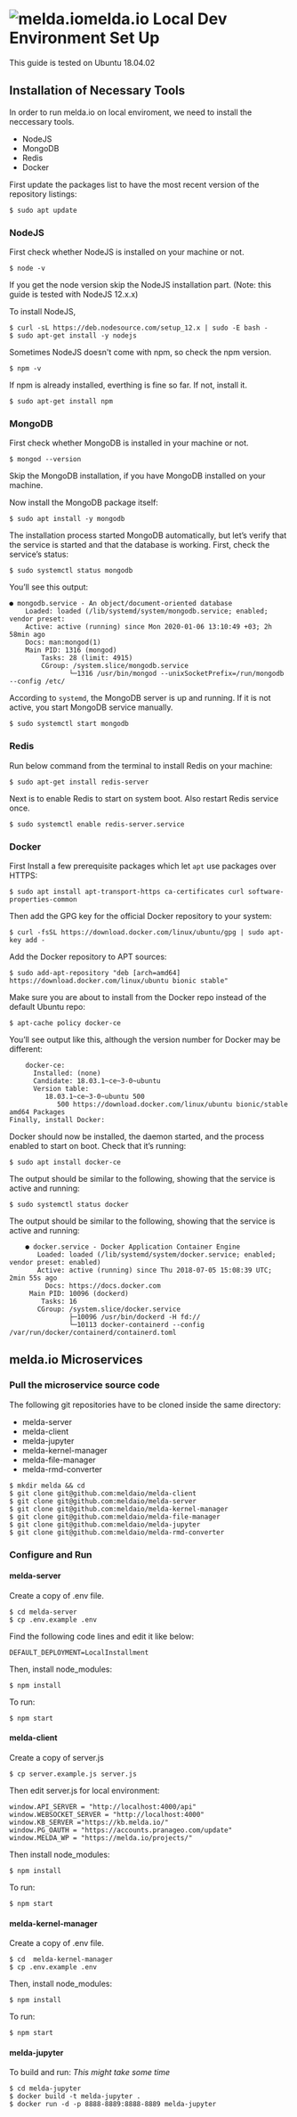 # ![melda.io](https://app.melda.io/dist/images/e96532e83d00fb1056e677d52bdb6bf0.png)melda.io Local Dev Environment Set Up
This guide is tested on Ubuntu 18.04.02

## Installation of Necessary Tools
In order to run melda.io on local enviroment, we need to install the neccessary tools.
 - NodeJS
 - MongoDB 
 - Redis
 - Docker

First update the packages list to have the most recent version of the repository listings:
```   
$ sudo apt update
```

### NodeJS
First check whether NodeJS is installed on your machine or not.
```
$ node -v
```

If you get the node version skip the NodeJS installation part. (Note: this guide is tested with NodeJS 12.x.x)

To install NodeJS,
```
$ curl -sL https://deb.nodesource.com/setup_12.x | sudo -E bash -
$ sudo apt-get install -y nodejs
```

Sometimes NodeJS doesn't come with npm, so check the npm version.
```
$ npm -v
```
If npm is already installed, everthing is fine so far. If not, install it.
```
$ sudo apt-get install npm
```

### MongoDB
First check whether MongoDB is installed in your machine or not. 
```
$ mongod --version
```

Skip the MongoDB installation, if you have MongoDB installed on your machine.

Now install the MongoDB package itself:
```
$ sudo apt install -y mongodb
```

The installation process started MongoDB automatically, but let’s verify that the service is started and that the database is working.
First, check the service’s status:
```
$ sudo systemctl status mongodb
```

You’ll see this output:
```
● mongodb.service - An object/document-oriented database
    Loaded: loaded (/lib/systemd/system/mongodb.service; enabled; vendor preset: 
    Active: active (running) since Mon 2020-01-06 13:10:49 +03; 2h 58min ago
    Docs: man:mongod(1)
    Main PID: 1316 (mongod)
        Tasks: 28 (limit: 4915)
        CGroup: /system.slice/mongodb.service
               └─1316 /usr/bin/mongod --unixSocketPrefix=/run/mongodb --config /etc/
```

According to `systemd`, the MongoDB server is up and running. If it is not active, you start MongoDB service manually.
```
$ sudo systemctl start mongodb
```

### Redis
Run below command from the terminal to install Redis on your machine:
```
$ sudo apt-get install redis-server
```

Next is to enable Redis to start on system boot. Also restart Redis service once.
```
$ sudo systemctl enable redis-server.service
```

### Docker
First Install a few prerequisite packages which let `apt` use packages over HTTPS:
```
$ sudo apt install apt-transport-https ca-certificates curl software-properties-common
```

Then add the GPG key for the official Docker repository to your system:
```
$ curl -fsSL https://download.docker.com/linux/ubuntu/gpg | sudo apt-key add -
```

Add the Docker repository to APT sources:
```
$ sudo add-apt-repository "deb [arch=amd64] https://download.docker.com/linux/ubuntu bionic stable"
```

Make sure you are about to install from the Docker repo instead of the default Ubuntu repo:
```
$ apt-cache policy docker-ce
```

You’ll see output like this, although the version number for Docker may be different:
```
    docker-ce:
      Installed: (none)
      Candidate: 18.03.1~ce~3-0~ubuntu
      Version table:
         18.03.1~ce~3-0~ubuntu 500
            500 https://download.docker.com/linux/ubuntu bionic/stable amd64 Packages
Finally, install Docker:
```

Docker should now be installed, the daemon started, and the process enabled to start on boot. Check that it’s running:
```
$ sudo apt install docker-ce
```

The output should be similar to the following, showing that the service is active and running:
```
$ sudo systemctl status docker
```

The output should be similar to the following, showing that the service is active and running:
```
    ● docker.service - Docker Application Container Engine
       Loaded: loaded (/lib/systemd/system/docker.service; enabled; vendor preset: enabled)
       Active: active (running) since Thu 2018-07-05 15:08:39 UTC; 2min 55s ago
         Docs: https://docs.docker.com
     Main PID: 10096 (dockerd)
        Tasks: 16
       CGroup: /system.slice/docker.service
               ├─10096 /usr/bin/dockerd -H fd://
               └─10113 docker-containerd --config /var/run/docker/containerd/containerd.toml
```

## melda.io Microservices
### Pull the microservice source code
The following git repositories have to be cloned inside the same directory:
- melda-server
- melda-client
- melda-jupyter
- melda-kernel-manager
- melda-file-manager
- melda-rmd-converter

```
$ mkdir melda && cd 
$ git clone git@github.com:meldaio/melda-client
$ git clone git@github.com:meldaio/melda-server
$ git clone git@github.com:meldaio/melda-kernel-manager
$ git clone git@github.com:meldaio/melda-file-manager
$ git clone git@github.com:meldaio/melda-jupyter
$ git clone git@github.com:meldaio/melda-rmd-converter
```
### Configure and Run

#### melda-server
Create a copy of .env file.
```
$ cd melda-server
$ cp .env.example .env
```

Find the following code lines and edit it like below:
```
DEFAULT_DEPLOYMENT=LocalInstallment
```

Then, install node_modules:
```
$ npm install
```

To run:
```
$ npm start
```

#### melda-client
Create a copy of server.js
```
$ cp server.example.js server.js
```

Then edit server.js for local environment:
```
window.API_SERVER = "http://localhost:4000/api"
window.WEBSOCKET_SERVER = "http://localhost:4000"
window.KB_SERVER ="https://kb.melda.io/"
window.PG_OAUTH = "https://accounts.pranageo.com/update"
window.MELDA_WP = "https://melda.io/projects/"
```

Then install node_modules:
```   
$ npm install
```

To run:
```
$ npm start
```

#### melda-kernel-manager
Create a copy of .env file.
```
$ cd  melda-kernel-manager
$ cp .env.example .env
```

Then, install node_modules:
```
$ npm install
```   

To run:
```
$ npm start
```

#### melda-jupyter
To build and run: 
*This might take some time*
```
$ cd melda-jupyter
$ docker build -t melda-jupyter .
$ docker run -d -p 8888-8889:8888-8889 melda-jupyter
```